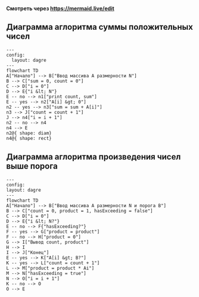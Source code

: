 #### Смотреть через https://mermaid.live/edit

## Диаграмма аглоритма суммы положительных чисел

```
---
config:
  layout: dagre
---
flowchart TD
A["Начало"] --> B["Ввод массива A размерности N"]
B --> C["sum = 0, count = 0"]
C --> D["i = 0"]
D --> E{"i &lt; N"}
E -- no --> n1["print count, sum"]
E -- yes --> n2["A[i] &gt; 0"]
n2 -- yes --> n3["sum = sum + A[i]"]
n3 --> J["count = count + 1"]
J --> n4["i = i + 1"]
n2 -- no --> n4
n4 --> E
n2@{ shape: diam}
n4@{ shape: rect}
```

## Диаграмма аглоритма произведения чисел выше порога

```
---
config:
layout: dagre
---
flowchart TD
A["Начало"] --> B["Ввод массива A размерности N и порога B"]
B --> C["count = 0, product = 1, hasExceeding = false"]
C --> D["i = 0"]
D --> E{"i &lt; N?"}
E -- no --> F{"hasExceeding?"}
F -- yes --> G["product = product"]
F -- no --> H["product = 0"]
G --> I["Вывод count, product"]
H --> I
I --> J["Конец"]
E -- yes --> K["A[i] &gt; B?"]
K -- yes --> L["count = count + 1"]
L --> M["product = product * Ai"]
M --> N["hasExceeding = true"]
N --> O["i = i + 1"]
K -- no --> O
O --> E
```

